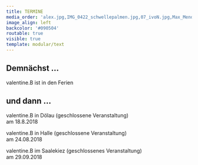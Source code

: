 ```yaml
---
title: TERMINE
media_order: 'alex.jpg,IMG_0422_schwellepalmen.jpg,07_ivoN.jpg,Max_Mendez - Valentine_B. - Konsum_2018_62A8922.jpeg,67.jpeg'
image_align: left
backcolor: '#090504'
routable: true
visible: true
template: modular/text
---
```


## **Demnächst …**

valentine.B ist in den Ferien 

## **und dann …**

valentine.B in Dölau (geschlossene Veranstaltung)<br>am 18.8.2018<br>

valentine.B in Halle (geschlossene Veranstaltung)<br>am 24.08.2018<br>

valentine.B im Saalekiez (geschlossenes Veranstaltung)<br>am 29.09.2018


